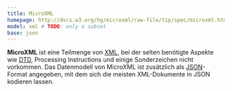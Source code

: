```yaml
---
title: MicroXML
homepage: http://dvcs.w3.org/hg/microxml/raw-file/tip/spec/microxml.html
model: xml # TODO: only a subset
base: json
---
```


**MicroXML** ist eine Teilmenge von [XML](xml), bei der selten benötigte
Aspekte wie [DTD](schema/dtd), Processing Instructions und einige Sonderzeichen
nicht vorkommen. Das Datenmodell von MicroXML ist zusätzlich als
[JSON](json)-Format angegeben, mit dem sich die meisten XML-Dokumente in JSON
kodieren lassen.
